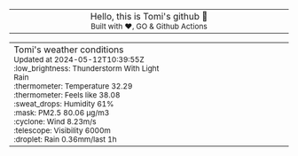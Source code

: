 
<div align="center">
<table>
<tbody>
<td align="center">
<img width="2000" height="0"><br>
Hello, this is Tomi's github 👋<br>
<sup>Built with ❤️, GO & Github Actions</sup><br>
<img width="2000" height="0">
</td>
</tbody>
</table>
</div>
<table>
<tbody>
<td align="left">
<img width="2000" height="0"><br>
Tomi's weather conditions<br>
<sup>Updated at 2024-05-12T10:39:55Z</sup><br>
<sup>:low_brightness: Thunderstorm With Light Rain</sup><br>
<sup>:thermometer: Temperature 32.29 </sup><br>
<sup>:thermometer: Feels like 38.08</sup><br>
<sup>:sweat_drops: Humidity 61%</sup><br>
<sup>:mask: PM2.5 80.06 μg/m3</sup><br>
<sup>:cyclone: Wind 8.23m/s </sup><br>
<sup>:telescope: Visibility 6000m </sup><br>
<sup>:droplet: Rain 0.36mm/last 1h </sup><br>
<img width="2000" height="0">
</td>
<td align="left">
<img width="2000" height="0"><br>
<br>
<img width="2000" height="0">
</td>
</tbody>
</table>
</div>
    